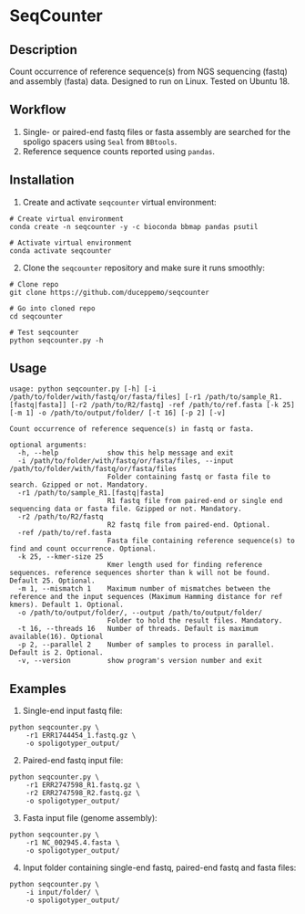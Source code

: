 # SeqCounter
## Description
Count occurrence of reference sequence(s) from NGS sequencing (fastq) and assembly (fasta) data. Designed to run on Linux. Tested on Ubuntu 18.

## Workflow
1. Single- or paired-end fastq files or fasta assembly are searched for the spoligo spacers using `Seal` from `BBtools`.
2. Reference sequence counts reported using `pandas`.
## Installation
1. Create and activate `seqcounter` virtual environment:
```commandline
# Create virtual environment
conda create -n seqcounter -y -c bioconda bbmap pandas psutil

# Activate virtual environment
conda activate seqcounter
```
2. Clone the `seqcounter` repository and make sure it runs smoothly:
```commandline
# Clone repo
git clone https://github.com/duceppemo/seqcounter

# Go into cloned repo
cd seqcounter

# Test seqcounter
python seqcounter.py -h
```
## Usage
```commandline
usage: python seqcounter.py [-h] [-i /path/to/folder/with/fastq/or/fasta/files] [-r1 /path/to/sample_R1.[fastq|fasta]] [-r2 /path/to/R2/fastq] -ref /path/to/ref.fasta [-k 25] [-m 1] -o /path/to/output/folder/ [-t 16] [-p 2] [-v]

Count occurrence of reference sequence(s) in fastq or fasta.

optional arguments:
  -h, --help            show this help message and exit
  -i /path/to/folder/with/fastq/or/fasta/files, --input /path/to/folder/with/fastq/or/fasta/files
                        Folder containing fastq or fasta file to search. Gzipped or not. Mandatory.
  -r1 /path/to/sample_R1.[fastq|fasta]
                        R1 fastq file from paired-end or single end sequencing data or fasta file. Gzipped or not. Mandatory.
  -r2 /path/to/R2/fastq
                        R2 fastq file from paired-end. Optional.
  -ref /path/to/ref.fasta
                        Fasta file containing reference sequence(s) to find and count occurrence. Optional.
  -k 25, --kmer-size 25
                        Kmer length used for finding reference sequences. reference sequences shorter than k will not be found. Default 25. Optional.
  -m 1, --mismatch 1    Maximum number of mismatches between the reference and the input sequences (Maximum Hamming distance for ref kmers). Default 1. Optional.
  -o /path/to/output/folder/, --output /path/to/output/folder/
                        Folder to hold the result files. Mandatory.
  -t 16, --threads 16   Number of threads. Default is maximum available(16). Optional
  -p 2, --parallel 2    Number of samples to process in parallel. Default is 2. Optional.
  -v, --version         show program's version number and exit

```
## Examples
1. Single-end input fastq file:
```commandline
python seqcounter.py \
    -r1 ERR1744454_1.fastq.gz \
    -o spoligotyper_output/
```
2. Paired-end fastq input file:
```commandline
python seqcounter.py \
    -r1 ERR2747598_R1.fastq.gz \
    -r2 ERR2747598_R2.fastq.gz \
    -o spoligotyper_output/
```
3. Fasta input file (genome assembly):
```commandline
python seqcounter.py \
    -r1 NC_002945.4.fasta \
    -o spoligotyper_output/
```
4. Input folder containing single-end fastq, paired-end fastq and fasta files:
```commandline
python seqcounter.py \
    -i input/folder/ \
    -o spoligotyper_output/
```

